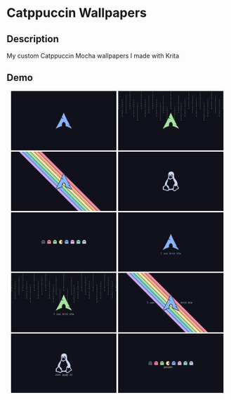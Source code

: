 # Catppuccin Wallpapers

## Description

My custom Catppuccin Mocha wallpapers I made with Krita

## Demo

<p align="center">
    <img src="arch.png" width="240" />
    <img src="arch_matrix.png" width="240" />
    <img src="arch_rainbow.png" width="240" />
    <img src="linux.png" width="240" />
    <img src="pacman.png" width="240" />
    <img src="i_use_arch_btw.png" width="240" />
    <img src="i_use_arch_btw_matrix.png" width="240" />
    <img src="i_use_arch_btw_rainbow.png" width="240" />
    <img src="just_sudo_it.png" width="240" />
    <img src="sudo_pacman_s.png" width="240" />
</p>
